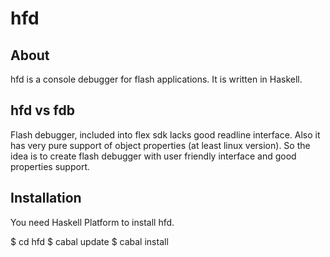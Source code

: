 
# hfd

## About

hfd is a console debugger for flash applications.
It is written in Haskell.

## hfd vs fdb

Flash debugger, included into flex sdk lacks good readline interface.
Also it has very pure support of object properties (at least linux version).
So the idea is to create flash debugger with user friendly interface and good properties support.

## Installation

You need Haskell Platform to install hfd.

  $ cd hfd
  $ cabal update
  $ cabal install

